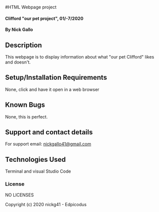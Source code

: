 #HTML Webpage project

#### Clifford "our pet project", 01/-7/2020

#### By Nick Gallo

## Description

This webpage is to display information about what "our pet Clifford" likes and doesn't.

## Setup/Installation Requirements

None, click and have it open in a web browser

## Known Bugs

None, this is perfect.

## Support and contact details

For support email: nickgallo41@gmail.com

## Technologies Used

Terminal
and
visual Studio Code

### License

NO LICENSES 

Copyright (c) 2020 nickg41 - Edpicodus